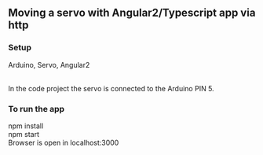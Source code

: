 ## Moving a servo with Angular2/Typescript app via http

### Setup
Arduino, Servo, Angular2<br/><br/>

In the code project the servo is connected to the Arduino PIN 5.<br/>

### To run the app
npm install<br/>
npm start<br/>
Browser is open in localhost:3000
